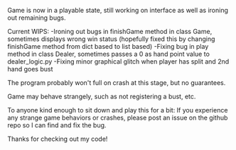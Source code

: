 Game is now in a playable state, still working on interface as well as ironing out remaining bugs.

Current WIPS:
-Ironing out bugs in finishGame method in class Game, sometimes displays wrong win status
(hopefully fixed this by changing finishGame method from dict based to list based)
-Fixing bug in play method in class Dealer, sometimes passes a 0 as hand point value to dealer_logic.py
-Fixing minor graphical glitch when player has split and 2nd hand goes bust

The program probably won't full on crash at this stage, but no guarantees.

Game may behave strangely, such as not registering a bust, etc.

To anyone kind enough to sit down and play this for a bit:
If you experience any strange game behaviors or crashes, please post an issue on the github repo so I can find and fix the bug.

Thanks for checking out my code!